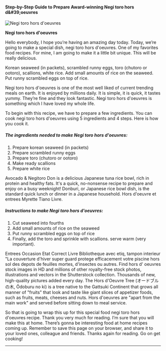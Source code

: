             

#### Step-by-Step Guide to Prepare Award-winning Negi toro hors d&amp;#39;oeuvres

![Negi toro hors d'oeuvres](https://img-global.cpcdn.com/recipes/ef6c52715bd4ddf5/751x532cq70/negi-toro-hors-doeuvres-recipe-main-photo.jpg)

**Negi toro hors d'oeuvres**

Hello everybody, I hope you’re having an amazing day today. Today, we’re going to make a special dish, negi toro hors d'oeuvres. One of my favorites food recipes. For mine, I am going to make it a little bit unique. This will be really delicious.

Korean seaweed (in packets), scrambled runny eggs, toro (chutoro or ootoro), scallions, white rice. Add small amounts of rice on the seaweed. Put runny scrambled eggs on top of rice.

Negi toro hors d'oeuvres is one of the most well liked of current trending meals on earth. It is enjoyed by millions daily. It is simple, it is quick, it tastes yummy. They’re fine and they look fantastic. Negi toro hors d'oeuvres is something which I have loved my whole life.

To begin with this recipe, we have to prepare a few ingredients. You can cook negi toro hors d'oeuvres using 5 ingredients and 4 steps. Here is how you cook it.

##### The ingredients needed to make Negi toro hors d'oeuvres:

1.  Prepare korean seaweed (in packets)
2.  Prepare scrambled runny eggs
3.  Prepare toro (chutoro or ootoro)
4.  Make ready scallions
5.  Prepare white rice

Avocado & Negitoro Don is a delicious Japanese tuna rice bowl, rich in protein and healthy fats. It's a quick, no-nonsense recipe to prepare and enjoy on a busy weeknight! Donburi, or Japanese rice bowl dish, is the standard quick lunch or dinner in a Japanese household. Hors d'oeuvre et entrees Myrette Tiano Livre.

##### Instructions to make Negi toro hors d'oeuvres:

1.  Cut seaweed into fourths
2.  Add small amounts of rice on the seaweed
3.  Put runny scrambled eggs on top of rice
4.  Finally, add the toro and sprinkle with scallions. serve warm (very important).

Entrees Occasion Etat Correct Livre Bibliotheque avec etiq, tampon interieur "La couverture d'hiver super guard protege efficacement votre piscine hors sol des depots de feuilles mortes, d'insectes ou autres. Find hors d' oeuvres stock images in HD and millions of other royalty-free stock photos, illustrations and vectors in the Shutterstock collection. Thousands of new, high-quality pictures added every day. The Hors d'Oeuvre Tree (オードブルの木, Ōdoburu no ki) is a tree native to the Gattsuki Continent that grows all manner of "fruits" that look and taste like giant slices of appetizer foods, such as fruits, meats, cheeses and nuts. Hors d'oeuvres are "apart from the main work" and served before sitting down to meal service.

So that is going to wrap this up for this special food negi toro hors d'oeuvres recipe. Thank you very much for reading. I’m sure that you will make this at home. There’s gonna be interesting food at home recipes coming up. Remember to save this page on your browser, and share it to your loved ones, colleague and friends. Thanks again for reading. Go on get cooking!

* * *